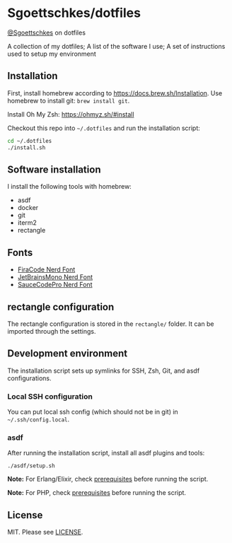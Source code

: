 Sgoettschkes/dotfiles
=====================

[@Sgoettschkes](https://twitter.com/Sgoettschkes) on dotfiles

A collection of my dotfiles; A list of the software I use; A set of instructions used to setup my environment

## Installation

First, install homebrew according to https://docs.brew.sh/Installation. Use homebrew to install git: `brew install git`.

Install Oh My Zsh: https://ohmyz.sh/#install

Checkout this repo into `~/.dotfiles` and run the installation script:

```bash
cd ~/.dotfiles
./install.sh
```

## Software installation

I install the following tools with homebrew:

* asdf
* docker
* git
* iterm2
* rectangle

## Fonts

* [FiraCode Nerd Font](https://github.com/ryanoasis/nerd-fonts/releases/download/v3.4.0/FiraCode.zip)
* [JetBrainsMono Nerd Font](https://github.com/ryanoasis/nerd-fonts/releases/download/v3.4.0/JetBrainsMono.zip)
* [SauceCodePro Nerd Font](https://github.com/ryanoasis/nerd-fonts/releases/download/v3.4.0/SourceCodePro.zip)

## rectangle configuration

The rectangle configuration is stored in the `rectangle/` folder. It can be imported through the settings.

## Development environment

The installation script sets up symlinks for SSH, Zsh, Git, and asdf configurations.

### Local SSH configuration

You can put local ssh config (which should not be in git) in `~/.ssh/config.local`.

### asdf

After running the installation script, install all asdf plugins and tools:

```
./asdf/setup.sh
```

**Note:** For Erlang/Elixir, check [prerequisites](https://github.com/asdf-vm/asdf-erlang#before-asdf-install) before running the script.

**Note:** For PHP, check [prerequisites](https://github.com/asdf-vm/asdf-php#before-asdf-install) before running the script.

## License

MIT. Please see [LICENSE](LICENSE).
